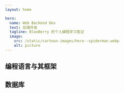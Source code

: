 ```yaml
---
layout: home

hero:
  name: Web Backend Dev
  text: 后端开发
  tagline: BlaxBerry 的个人编程学习笔记
  image:
    src: /static/cartoon-images/hero--spiderman.webp
    alt: picture
---
```


<script setup lang="ts"> 
import SkillIconsBlock from '../../components/SkillIconsBlock.vue'

const __LANGUAGES_AND_RELATED_FRAMEWORKS__ = {
    ['__NODEJS__']: [
        { 
            name: "Node.js", 
            link: "/notes/web-backend/runtimes/nodejs/", 
            imgSrc: "/static/skill-icons/web-backend--nodejs.png"
        },
        { 
            name: "Express.js", 
            link: "/notes/web-backend/frameworks/expressjs/", 
            imgSrc: "/static/skill-icons/web-backend--expressjs.png"
        },
        { 
            name: "Nest.js", 
            link: "/notes/web-backend/frameworks/nestjs/", 
            imgSrc: "/static/skill-icons/web-backend--nestjs.png"
        }
    ],

    ['__PYTHON__']: [
        { 
            name: "Python", 
            link: "/notes/web-backend/languages/python/", 
            imgSrc: "/static/skill-icons/web-backend--python.png"
        },
        { 
            name: "Django", 
            link: "/notes/web-backend/frameworks/django/", 
            imgSrc: "/static/skill-icons/web-backend--django.png"
        },
    ],

    ['__GOLANG__']: [
        { 
            name: "Golang", 
            link: "/notes/web-backend/languages/golang/", 
            imgSrc: "/static/skill-icons/web-backend--golang.png"
        },
        { 
            name: "Gin", 
            link: "/notes/web-backend/frameworks/gin/", 
            imgSrc: "/static/skill-icons/web-backend--gin.png"
        }  
    ],

    ['__RUBY__']: [
        { 
            name: "Ruby", 
            link: "/notes/web-backend/languages/ruby/", 
            imgSrc: "/static/skill-icons/web-backend--ruby.png"
        },
        { 
            name: "Ruby On Rails", 
            link: "/notes/web-backend/frameworks/ruby-on-rails/", 
            imgSrc: "/static/skill-icons/web-backend--ruby-on-rails.png"
        }
    ],

    ['__RUST__']: [
        { 
            name: "Rust", 
            link: "/notes/web-backend/languages/rust/", 
            imgSrc: "/static/skill-icons/web-backend--rust.png"
        },
        { 
            name: "Actix Web", 
            link: "https://actix.rs/", 
            imgSrc: "/static/skill-icons/web-backend--actix-web.png",
            openNewTag: true
        }
    ]
}

const __DATABASES__ = {
    ['__SQL__']: [
        { 
            name: "MySQL", 
            link: "/notes/web-backend/database/mysql/", 
            imgSrc: "/static/skill-icons/database--mysql.png"
        },
        { 
            name: "PostgreSQL", 
            link: "/notes/web-backend/database/postgresql/", 
            imgSrc: "/static/skill-icons/database--postgresql.png"
        } 
    ],

    ['__NO_SQL__']: [
        { 
            name: "MongoDB", 
            link: "/notes/web-backend//database/mongodb/", 
            imgSrc: "/static/skill-icons/database--mongodb.png"
        },
        { 
            name: "Redis", 
            link: "/notes/web-backend//database/redis/", 
            imgSrc: "/static/skill-icons/database--redis.png"
        },
        { 
            name: "Amazon DynamoDB", 
            link: "https://docs.aws.amazon.com/ja_jp/amazondynamodb/latest/developerguide/Introduction.html", 
            imgSrc: "/static/skill-icons/database--dynamodb.png",
            openNewTag: true
        }, 
    ],

    ['__ORM__']: [
        { 
            name: "Prisma",  
            link: "https://www.prisma.io/", 
            imgSrc: "/static/skill-icons/database--prisma.png", 
            openNewTag: true
        }
    ]
}

const __API__ = [
    { 
        name: "Rest API", 
        link: "/notes/web-backend/api/restapi/", 
        imgSrc: "/static/skill-icons/web-backend--restapi.png"
    },
    { 
        name: "GraphQL", 
        link: "/notes/web-backend/api/graphql/", 
        imgSrc: "/static/skill-icons/web-backend--graphql.png"
    },
    { 
        name: "gRPC", 
        link: "https://grpc.io/", 
        imgSrc: "/static/skill-icons/web-backend--grpc.png",
        openNewTag: true
    },    
    { 
        name: "tRPC", 
        link: "https://trpc.io/", 
        imgSrc: "/static/skill-icons/web-backend--trpc.png",
        openNewTag: true
    },  
    { 
        name: "Protocol Buffers",
        link: "/notes/web-backend/api/protobuf/", 
        imgSrc: "/static/skill-icons/web-backend--protobuf.png",
    },
    { 
        name: "WebSocket", 
        link: "/notes/web-backend/api/websocket/", 
        imgSrc: "/static/skill-icons/web-backend--websocket.png"
    },
]
</script>

## 编程语言与其框架

<SkillIconsBlock :skillList="__LANGUAGES_AND_RELATED_FRAMEWORKS__['__PYTHON__']"/>
<SkillIconsBlock :skillList="__LANGUAGES_AND_RELATED_FRAMEWORKS__['__GOLANG__']"/>
<!-- <SkillIconsBlock :skillList="__LANGUAGES_AND_RELATED_FRAMEWORKS__['__NODEJS__']"/> -->
<!-- <SkillIconsBlock :skillList="__LANGUAGES_AND_RELATED_FRAMEWORKS__['__RUBY__']"/> -->
<SkillIconsBlock :skillList="__LANGUAGES_AND_RELATED_FRAMEWORKS__['__RUST__']"/>

## 数据库

<!-- ### 关系型数据库 -->
<!-- > Relational Database -->

<SkillIconsBlock :skillList="__DATABASES__['__SQL__']"/>

<!-- ### 非关系型数据库 -->
<!-- > Non-Relational Database ( NoSQL Database ) -->

<SkillIconsBlock :skillList="__DATABASES__['__NO_SQL__']"/>

<!-- ## API 开发

<SkillIconsBlock :skillList="__API__"/> -->

<!-- ## 身份验证与权限

<SkillIconsBlock :skillList="__AUTHENTICATION_AUTHORIZATION__"/> -->

<!-- ## 架构设计

> Architecture Design

微服务架构、单体架构、Serverless、消息队列（RabbitMQ、Kafka） -->
